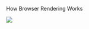 <!DOCTYPE html>
<html>

<head>
    <meta name="viewport" content="width=device-width,initial-scale=1">
    <title>Medium Article Demo</title>
    <link rel="stylesheet" href="style.css">
</head>

<body>
    <p id="header">How Browser Rendering Works</p>
    <div><img src="https://i.imgur.com/jDq3k3r.jpg">
</body>

</html>
